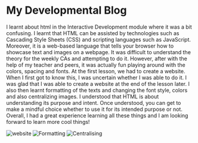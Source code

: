 # My Developmental Blog
I learnt about html in the Interactive Development module where it was a bit confusing. I learnt that HTML can be assisted by technologies such as Cascading Style Sheets (CSS) and scripting languages such as JavaScript. Moreover, it is a web-based language that tells your browser how to showcase text and images on a webpage. It was difficult to understand the theory for the weekly CAs and attempting to do it. However, after with the help of my teacher and peers, it was actually fun playing around with the colors, spacing and fonts. At the first lesson, we had to create a website. When I first got to know this, I was uncertain whether I was able to do it. I was glad that I was able to create a website at the end of the lesson later. I also then learnt formatting of the texts and changing the font style, colors and also centralizing images. I understood that HTML is about understanding its purpose and intent. Once understood, you can get to make a mindful choice whether to use it for its intended purpose or not. Overall, I had a great experience learning all these things and I am looking forward to learn more cool things! 

![website](https://user-images.githubusercontent.com/116337965/214057783-eb8a78a3-25d6-4e87-a498-8e843990f441.jpg)
![Formatting](https://user-images.githubusercontent.com/116337965/214057791-72110f09-6b5c-4581-9f24-39d108743a67.jpg)
![Centralising](https://user-images.githubusercontent.com/116337965/214057847-5d08d1ef-5c00-4250-bbe6-5bb12ffe1556.jpg)
